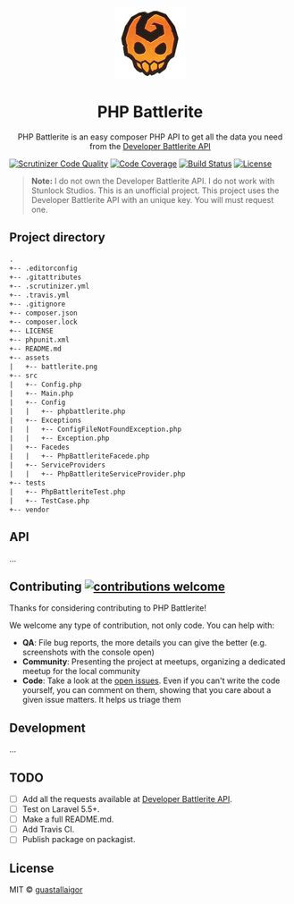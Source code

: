 <div align="center">
    <img src="src/assets/battlerite.png" width="128px">
    <h1>PHP Battlerite</h1>
</div>

<p align="center">
    PHP Battlerite is an easy composer PHP API to get all the data you need from the <a href="https://developer.battlerite.com">Developer Battlerite API</a>
</p>

[![Scrutinizer Code Quality](https://scrutinizer-ci.com/g/guastallaigor/php-battlerite/badges/quality-score.png?b=master)](https://scrutinizer-ci.com/g/guastallaigor/php-battlerite/?branch=master)
[![Code Coverage](https://scrutinizer-ci.com/g/guastallaigor/php-battlerite/badges/coverage.png?b=master)](https://scrutinizer-ci.com/g/guastallaigor/php-battlerite/?branch=master)
[![Build Status](https://scrutinizer-ci.com/g/guastallaigor/php-battlerite/badges/build.png?b=master)](https://scrutinizer-ci.com/g/guastallaigor/php-battlerite/build-status/master)
[![License](https://img.shields.io/badge/license-MIT-blue.svg)](https://github.com/guastallaigor/php-battlerite/blob/master/LICENSE)

> **Note:** I do not own the Developer Battlerite API.
> I do not work with Stunlock Studios.
> This is an unofficial project.
> This project uses the Developer Battlerite API with an unique key. You will must request one.

## Project directory

```
.
+-- .editorconfig
+-- .gitattributes
+-- .scrutinizer.yml
+-- .travis.yml
+-- .gitignore
+-- composer.json
+-- composer.lock
+-- LICENSE
+-- phpunit.xml
+-- README.md
+-- assets
|   +-- battlerite.png
+-- src
|   +-- Config.php
|   +-- Main.php
|   +-- Config
|   |   +-- phpbattlerite.php
|   +-- Exceptions
|   |   +-- ConfigFileNotFoundException.php
|   |   +-- Exception.php
|   +-- Facedes
|   |   +-- PhpBattleriteFacede.php
|   +-- ServiceProviders
|   |   +-- PhpBattleriteServiceProvider.php
+-- tests
|   +-- PhpBattleriteTest.php
|   +-- TestCase.php
+-- vendor
```

## API

...

## Contributing [![contributions welcome](https://img.shields.io/badge/contributions-welcome-brightgreen.svg?style=flat)](https://github.com/dwyl/esta/issues)

Thanks for considering contributing to PHP Battlerite!

We welcome any type of contribution, not only code. You can help with:
- **QA**: File bug reports, the more details you can give the better (e.g. screenshots with the console open)
- **Community**: Presenting the project at meetups, organizing a dedicated meetup for the local community
- **Code**: Take a look at the [open issues](https://github.com/guastallaigor/php-battlerite/issues). Even if you can't write the code yourself, you can comment on them, showing that you care about a given issue matters. It helps us triage them

## Development

...

## TODO

* [ ] Add all the requests available at [Developer Battlerite API](https://developer.battlerite.com).
* [ ] Test on Laravel 5.5+.
* [ ] Make a full README.md.
* [ ] Add Travis CI.
* [ ] Publish package on packagist.

## License

MIT © [guastallaigor](https://github.com/guastallaigor/php-battlerite)
